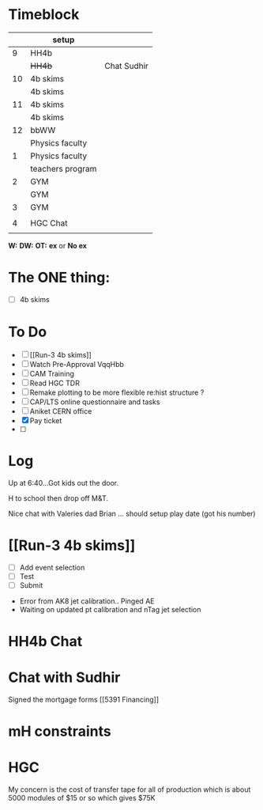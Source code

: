 # Timeblock

|     | setup            |             |
| --- | ---------------- | ----------- |
| 9   | HH4b             |             |
|     | ~~HH4b~~         | Chat Sudhir |
| 10  | 4b skims         |             |
|     | 4b skims         |             |
| 11  | 4b skims         |             |
|     | 4b skims         |             |
| 12  | bbWW             |             |
|     | Physics faculty  |             |
| 1   | Physics faculty  |             |
|     | teachers program |             |
| 2   | GYM              |             |
|     | GYM              |             |
| 3   | GYM              |             |
|     |                  |             |
| 4   | HGC Chat         |             |
|     |                  |             |

**W:**
**DW:**
**OT:**
**ex** or **No ex**

# The ONE thing: 
- [ ]  4b skims


# To Do
- [ ] [[Run-3 4b skims]]
- [ ]  Watch Pre-Approval VqqHbb
- [ ] CAM Training
- [ ] Read HGC TDR
- [ ] Remake plotting to be more flexible re:hist structure ? 
- [ ]  CAP/LTS online questionnaire and tasks
- [ ] Aniket CERN office
- [x] Pay ticket
- [ ] 


# Log

Up at 6:40...Got kids out the door. 

H to school then drop off M&T. 

Nice chat with Valeries dad Brian ... should setup play date (got his number)

# [[Run-3 4b skims]]
- [ ] Add event selection
- [ ] Test
- [ ] Submit
- Error from AK8 jet calibration.. Pinged AE
- Waiting on updated pt calibration and nTag jet selection

# HH4b Chat


# Chat with Sudhir


Signed the mortgage forms
[[5391 Financing]]

# mH constraints

# HGC
My concern is the cost of transfer tape for all of production which is about 5000 modules of $15 or so which gives $75K
